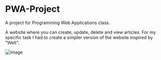 # PWA-Project
A project for Programming Web Applications class.

A website where you can create, update, delete and view articles.
For my specific task I had to create a simpler version of the website inspired by "Welt".

![image](https://github.com/Artrix555/QuizProject/assets/110913178/112b5375-cbf8-49c7-bfbe-dc51ee4cda11)
